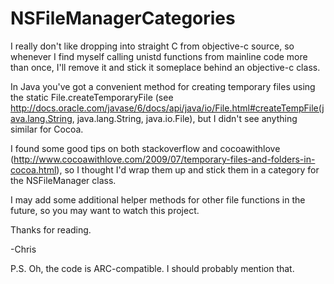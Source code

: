NSFileManagerCategories
=======================

I really don't like dropping into straight C from objective-c source, so whenever I find myself calling unistd
functions from mainline code more than once, I'll remove it and stick it someplace behind an objective-c class.

In Java you've got a convenient method for creating temporary files using the static File.createTemporaryFile
(see http://docs.oracle.com/javase/6/docs/api/java/io/File.html#createTempFile(java.lang.String, java.lang.String, java.io.File),
but I didn't see anything similar for Cocoa.

I found some good tips on both stackoverflow and cocoawithlove (http://www.cocoawithlove.com/2009/07/temporary-files-and-folders-in-cocoa.html),
so I thought I'd wrap them up and stick them in a category for the NSFileManager class.

I may add some additional helper methods for other file functions in the future, so you may want to watch this project.

Thanks for reading.

-Chris

P.S. Oh, the code is ARC-compatible.  I should probably mention that.
